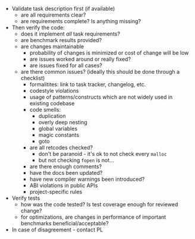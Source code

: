 * Validate task description first (if available)
  * are all requirements clear?
  * are requirements complete? Is anything missing?
* Then verify the code:
  * does it implement _all_ task requirements?
  * are benchmark results provided?
  * are changes maintainable
    * probability of changes is minimized or cost of change will be low
    * are issues worked around or really fixed?
    * are issues fixed for all cases?
  * are there common issues? (ideally this should be done
    through a checklist)
    * formalitites: link to task tracker, changelog, etc.
    * codestyle violations
    * usage of patterns/constructs which are not widely used
      in existing codebase
    * code smells:
      * duplication
      * overly deep nesting
      * global variables
      * magic constants
      * goto
    * are all retcodes checked?
      * don't be paranoid - it's ok to not check every `malloc`
      * but not checking `fopen` is not...
    * are there enough comments?
    * have the docs been updated?
    * have new compiler warnings been introduced?
    * ABI violations in public APIs
    * project-specific rules
* Verify tests
  * how was the code tested? Is test coverage enough for reviewed change?
  * for optimizations, are changes in performance of important benchmarks
    beneficial/acceptable?
* In case of disagreement - contact PL
